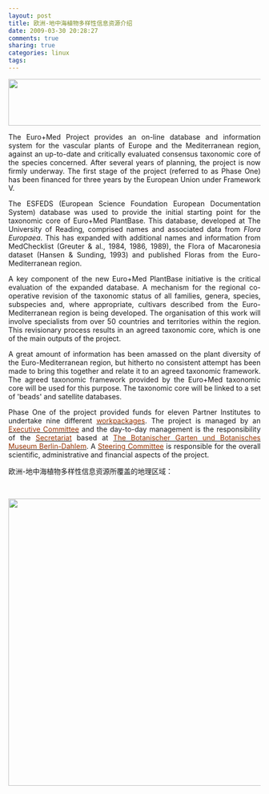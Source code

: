 ```yaml
---
layout: post
title: 欧洲-地中海植物多样性信息资源介绍
date: 2009-03-30 20:28:27
comments: true
sharing: true
categories: linux
tags: 
---
```


<p>
<img src="/Blogs/image.axd?picture=2009%2f3%2f2009-03-30_00016.png" alt="" width="638" height="93" /> 
</p>
<p align="justify">
The Euro+Med Project provides an on-line database and information system for the vascular plants of Europe and the Mediterranean region, against an up-to-date and critically evaluated consensus taxonomic core of the species concerned. After several years of planning, the project is now firmly underway. The first stage of the project (referred to as Phase One) has been financed for three years by the European Union under Framework V. 
</p>
<p align="justify">
The ESFEDS (European Science Foundation European Documentation System) database was used to provide the initial starting point for the taxonomic core of Euro+Med PlantBase. This database, developed at The University of Reading, comprised names and associated data from <em>Flora Europaea</em>. This has expanded with additional names and information from MedChecklist (Greuter &amp; al., 1984, 1986, 1989), the Flora of Macaronesia dataset (Hansen &amp; Sunding, 1993) and published Floras from the Euro-Mediterranean region. 
</p>
<p align="justify">
A key component of the new Euro+Med PlantBase initiative is the critical evaluation of the expanded database. A mechanism for the regional co-operative revision of the taxonomic status of all families, genera, species, subspecies and, where appropriate, cultivars described from the Euro-Mediterranean region is being developed. The organisation of this work will involve specialists from over 50 countries and territories within the region. This revisionary process results in an agreed taxonomic core, which is one of the main outputs of the project. 
</p>
<p align="justify">
A great amount of information has been amassed on the plant diversity of the Euro-Mediterranean region, but hitherto no consistent attempt has been made to bring this together and relate it to an agreed taxonomic framework. The agreed taxonomic framework provided by the Euro+Med taxonomic core will be used for this purpose. The taxonomic core will be linked to a set of &#39;beads&#39; and satellite databases. 
</p>
<p align="justify">
Phase One of the project provided funds for eleven Partner Institutes to undertake nine different <a href="http://www.emplantbase.org/information.html#3"><font color="#993300">workpackages</font></a>. The project is managed by an <a href="http://www.emplantbase.org/whoiswho.html#6"><font color="#993300">Executive Committee</font></a> and the day-to-day management is the responsibility of the <a href="http://www.emplantbase.org/whoiswho.html#9"><font color="#993300">Secretariat</font></a> based at <a href="http://www.bgbm.org/" target="_blank"><font color="#993300">The Botanischer Garten und Botanisches Museum Berlin-Dahlem</font></a>. A <a href="http://www.emplantbase.org/whoiswho.html#8"><font color="#993300">Steering Committee</font></a> is responsible for the overall scientific, administrative and financial aspects of the project. 
</p>
<p align="justify">
欧洲-地中海植物多样性信息资源所覆盖的地理区域： 
</p>
<p align="justify">
&nbsp;
</p>
<img src="/Blogs/image.axd?picture=2009%2f3%2fEuroMedMap.jpg" alt="" width="550" height="573" />
